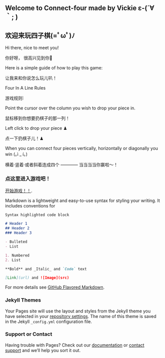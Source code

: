 ## Welcome to Connect-four made by Vickie ε-(´∀｀; )
## 欢迎来玩四子棋(=ﾟωﾟ)ﾉ

Hi there, nice to meet you!

你好呀， 很高兴见到你👋


Here is a simple guide of how to play this game:

让我来和你说怎么玩儿叭！


Four In A Line Rules

游戏规则❕

Point the cursor over the column you wish to drop your piece in.

鼠标移到你想要扔棋子的那一列！

Left click to drop your piece ♟

点一下扔棋子儿！♟

When you can connect four pieces vertically, horizontally or diagonally you win (｡ì _ í｡)

横着·竖着·或者斜着连成四个 ———— 当当当当你赢啦～！

### 点这里进入游戏吧！


[开始游戏！！](https://github.com/yuc434/connect-four/test.html).

Markdown is a lightweight and easy-to-use syntax for styling your writing. It includes conventions for

```markdown
Syntax highlighted code block

# Header 1
## Header 2
### Header 3

- Bulleted
- List

1. Numbered
2. List

**Bold** and _Italic_ and `Code` text

[Link](url) and ![Image](src)
```

For more details see [GitHub Flavored Markdown](https://guides.github.com/features/mastering-markdown/).

### Jekyll Themes

Your Pages site will use the layout and styles from the Jekyll theme you have selected in your [repository settings](https://github.com/yuc434/connect-four/settings). The name of this theme is saved in the Jekyll `_config.yml` configuration file.

### Support or Contact

Having trouble with Pages? Check out our [documentation](https://help.github.com/categories/github-pages-basics/) or [contact support](https://github.com/contact) and we’ll help you sort it out.
